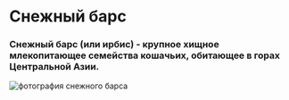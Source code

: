 # Снежный барс

### Снежный барс (или ирбис) - крупное хищное млекопитающее семейства кошачьих, обитающее в горах Центральной Азии.

![фотография снежного барса](https://i.pinimg.com/originals/36/76/99/36769945f37cb48d1cc24ba4dc724d94.jpg)

